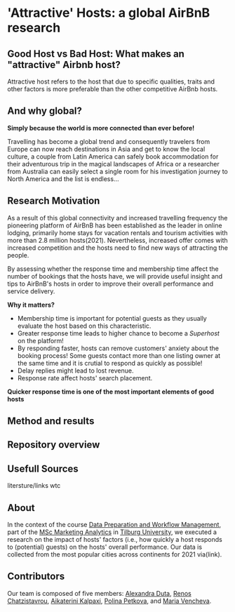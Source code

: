 # 'Attractive' Hosts: a global AirBnB research

## Good Host vs Bad Host: What makes an "attractive" Airbnb host?
Attractive host refers to the host that due to specific qualities, traits and other factors is more preferable than the other competitive AirBnb hosts.

## And why global?
__Simply because the world is more connected than ever before!__

Travelling has become a global trend and consequently travelers from Europe can now reach destinations in Asia and get to know the local culture, a couple from Latin America can safely book accommodation for their adventurous trip in the magical landscapes of Africa or a researcher from Australia can easily select a single room for his investigation journey to North America and the list is endless...

## Research Motivation
As a result of this global connectivity and increased travelling frequency the pioneering platform of AirBnB has been established as the leader in online lodging, primarily home stays for vacation rentals and tourism activities with more than 2.8 million hosts(2021). Nevertheless, increased offer comes with increased competition and the hosts need to find new ways of attracting the people.

By assessing whether the response time and membership time affect the number of bookings that the hosts have, we will provide useful insight and tips to AirBnB's hosts in order to improve their overall performance and service delivery.

__Why it matters?__
* Membership time is important for potential guests as they usually evaluate the host based on this characteristic.
* Greater response time leads to higher chance to become a *Superhost* on the platform!
* By responding faster, hosts can remove customers' anxiety about the booking process! Some guests contact more than one listing owner at the same time and it is crutial to respond as quickly as possible!
* Delay replies might lead to lost revenue. 
* Response rate affect hosts' search placement. 

**Quicker response time is one of the most important elements of good hosts**


## Method and results

## Repository overview

## Usefull Sources
litersture/links wtc


## About
In the context of the course [Data Preparation and Workflow Management](https://dprep.hannesdatta.com/), part of the [MSc Marketing Analytics](https://www.tilburguniversity.edu/education/masters-programmes/marketing-analytics) in [Tilburg University](https://www.tilburguniversity.edu/), we executed a research on the impact of hosts' factors (i.e., how quickly a host responds to (potential) guests) on the hosts' overall performance. Our data is collected from the most popular cities across continents for 2021 via(link).


## Contributors
Our team is composed of five members: [Alexandra Duta](https://github.com/AlexandraDuta), [Renos Chatzistavrou](https://github.com/topuserever), [Aikaterini Kalpaxi](https://github.com/akalpaxi), [Polina Petkova](https://github.com/polinapetkova), and [Maria Vencheva](https://github.com/MariaVelcheva).
